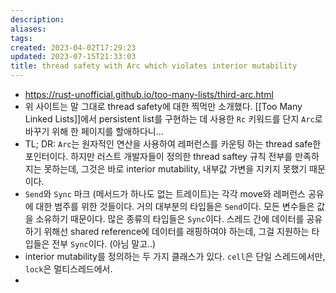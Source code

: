 ```yaml
---
description:
aliases: 
tags: 
created: 2023-04-02T17:29:23
updated: 2023-07-15T21:33:03
title: thread safety with Arc which violates interior mutability
---
```

- https://rust-unofficial.github.io/too-many-lists/third-arc.html
- 위 사이트는 말 그대로 thread safety에 대한 찍먹만 소개했다. [[Too Many Linked Lists]]에서 persistent list를 구현하는 데 사용한 `Rc` 키워드를 단지 `Arc`로 바꾸기 위해 한 페이지를 할애하다니...
- TL; DR: `Arc`는 원자적인 연산을 사용하여 레퍼런스를 카운팅 하는 thread safe한 포인터이다. 하지만 러스트 개발자들이 정의한 thread saftey 규칙 전부를 만족하지는 못하는데, 그것은 바로 interior mutability, 내부값 가변을 지키지 못했기 때문이다. 
- `Send`와 `Sync` 마크 (메서드가 하나도 없는 트레이트)는 각각 move와 레퍼런스 공유에 대한 범주를 위한 것들이다. 거의 대부분의 타입들은 `Send`이다. 모든 변수들은 값을 소유하기 때문이다. 많은 종류의 타입들은 `Sync`이다. 스레드 간에 데이터를 공유하기 위해선 shared reference에 데이터를 래핑하여야 하는데, 그걸 지원하는 타입들은 전부 `Sync`이다. (아님 말고..)
- interior mutability를 정의하는 두 가지 클래스가 있다. `cell`은 단일 스레드에서만, `lock`은 멀티스레드에서.
- 
